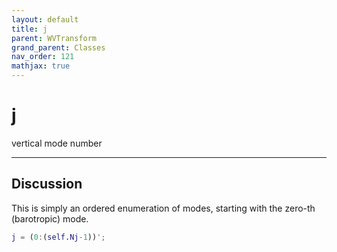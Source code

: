 ```yaml
---
layout: default
title: j
parent: WVTransform
grand_parent: Classes
nav_order: 121
mathjax: true
---
```


#  j

vertical mode number


---

## Discussion

This is simply an ordered enumeration of modes, starting with the zero-th (barotropic) mode.
```matlab
j = (0:(self.Nj-1))';
```

